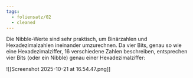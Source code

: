 ```yaml
---
tags:
  - foliensatz/02
  - cleaned
---
```

Die Nibble-Werte sind sehr praktisch, um Binärzahlen und Hexadezimalzahlen ineinander umzurechnen. Da vier Bits, genau so wie eine Hexadezimalziffer, 16 verschiedene Zahlen beschreiben, entsprechen vier Bits (oder ein Nibble) genau einer Hexadezimalziffer:

![[Screenshot 2025-10-21 at 16.54.47.png]]